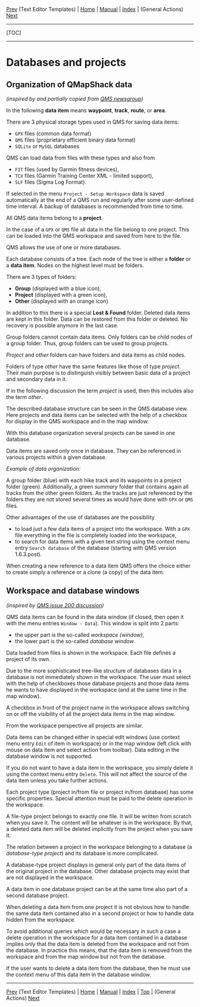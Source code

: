 [Prev](DocGisTemplates) (Text Editor Templates) | [Home](Home) | [Manual](DocMain) | [Index](AxAdvIndex) | (General Actions) [Next](AdvProjActions)
- - -
[TOC]
- - -

# Databases and projects

## Organization of QMapShack data

_(inspired by and partially copied from [QMS newsgroup](http://article.gmane.org/gmane.comp.gis.qlandkartegt.user/2744))_

In the following **data item** means **waypoint**, **track**, **route**, or **area**.

There are 3 physical storage types used in QMS for saving data items:

* `GPX` files (common data format)
* `QMS` files (proprietary efficient binary data format)
* `SQLite` or `MySQL` databases

QMS can load data from files with these types and also from

* `FIT` files (used by Garmin fitness devices),
* `TCX` files (Garmin Training Center XML - limited support), 
* `SLF` files (Sigma Log Format).


If selected in the menu `Project - Setup Workspace` data is saved automatically at the end of a QMS run and
regularly after some user-defined time interval.
A backup of databases is recommended from time to time.

All QMS data items belong to a **project**.

In the case of a `GPX` or `QMS` file all data in the file belong to one project.
This can be loaded into the QMS workspace and saved from here to the file.

QMS allows the use of one or more databases.

Each database consists of a tree. Each node of the tree is either a **folder** or a **data item**.
Nodes on the highest level must be folders.

There are 3 types of folders:

* **Group** (displayed with a blue icon),
* **Project** (displayed with a green icon),
* **Other** (displayed with an orange icon)

In addition to this there is a special **Lost & Found** folder. Deleted data items are kept in this folder.
Data can be restored from this folder or deleted. No recovery is possible anymore in the last case.

Group folders cannot contain data items. Only folders can be child nodes of a group folder. Thus, group folders
can be used to group projects.

_Project_ and _other_ folders can have folders and data items as child nodes.

Folders of type _other_ have the same features like those of type _project_. Their main purpose is
to distinguish visibly between basic data of a project and secondary data in it.

If in the following discussion the term _project_ is used, then this includes also the term _other_.

The described database structure can be seen in the QMS database view. Here projects and data items can be selected
with the help of a checkbox for display in the QMS workspace and in the map window.

With this database organization several projects can be saved in one database.

Data items are saved only once in database. They can be referenced in various projects within a given database.

_Example of data organization:_

A group folder (blue) with each hike track and its waypoints in a project folder (green).
Additionally, a green _summary_ folder
that contains again all tracks from the other green folders. As the tracks are just referenced by the
folders they are not stored several times as would have done with `GPX` or `QMS` files.

Other advantages of the use of databases are the possibility

* to load just a few data items of a project into the workspace. With a `GPX` file everything in the file is completely loaded into the workspace,
* to search for data items with a given text string using the context menu entry `Search database` of the database (starting with QMS version 1.6.3.post).

When creating a new reference to a data item QMS offers the choice either to create simply a reference or a
clone (a copy) of the data item.

## Workspace and database windows

_(inspired by [QMS issue 200 discussion](https://bitbucket.org/maproom/qmapshack/issues/200 "QMS issue 200"))_

QMS data items can be found in the data window (if closed, then open it with the menu entries `Window - Data`). This window is split into 2 parts:

* the upper part is the so-called _workspace (window)_,
* the lower part is the so-called _database window_.

Data loaded from files is shown in the workspace. Each file defines a project of its own.

Due to the more sophisticated tree-like structure of databases data in a database is not immediately shown in the workspace. The user must
select with the help of checkboxes those database projects and those data items he wants to have displayed in the workspace 
(and at the same time in the map window).

A checkbox in front of the project name in the workspace allows switching on or off the visibility of all the project data items 
in the map window.

From the workspace perspective all projects are similar. 

Data items can be changed either in special edit windows (use context menu entry `Edit` of item in workspace) or in the map window (left click with mouse 
on data item and select action from toolbar). Data editing in the database window is not supported.

If you do not want to have a data item in the workspace, 
you simply delete it using the context menu entry `Delete`. This will not affect the source of the data item unless you take further actions.

Each project type (project in/from file or project in/from database) has some specific properties. Special attention must be paid to the delete operation 
in the workspace.

A file-type project belongs to exactly one file. It will be written 
from scratch when you save it. The content will be whatever is in the
workspace. By that, a deleted data item will be deleted implicitly from the project when you save it.

The relation between a project in the workspace belonging to a database (a _database-type project_) and its database is more complicated.

A database-type project displays in general only part of the data items of the original project in the database. Other database projects
may exist that are not displayed in the workspace. 

A data item in one database project can be at the same time also part of a second
database project. 

When deleting a data item from one project it is not obvious how to handle the same data item contained 
also in a second project or how to handle data hidden from the workspace.

To avoid additional queries which would be necessary in such a case a delete operation in the workspace for a data item contained in a
database implies only that the data item is deleted from the workspace and not from the database. In practice this means, that the
data item is removed from the workspace and from the map window but not from the database.

If the user wants to delete a data item from the database, then he must use the context menu of this data item in the database window.



- - -
[Prev](DocGisTemplates) (Text Editor Templates) | [Home](Home) | [Manual](DocMain) | [Index](AxAdvIndex) | [Top](#) | (General Actions) [Next](AdvProjActions)
